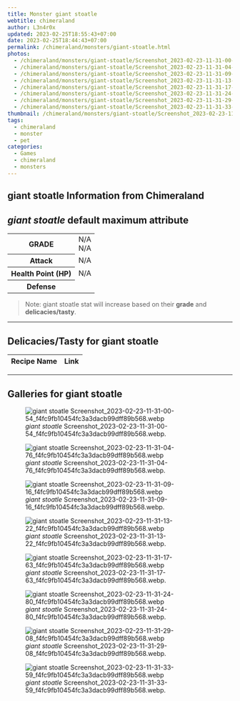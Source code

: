 ```yaml
---
title: Monster giant stoatle
webtitle: chimeraland
author: L3n4r0x
updated: 2023-02-25T18:55:43+07:00
date: 2023-02-25T18:44:43+07:00
permalink: /chimeraland/monsters/giant-stoatle.html
photos:
  - /chimeraland/monsters/giant-stoatle/Screenshot_2023-02-23-11-31-00-54_f4fc9fb10454fc3a3dacb99dff89b568.webp
  - /chimeraland/monsters/giant-stoatle/Screenshot_2023-02-23-11-31-04-76_f4fc9fb10454fc3a3dacb99dff89b568.webp
  - /chimeraland/monsters/giant-stoatle/Screenshot_2023-02-23-11-31-09-16_f4fc9fb10454fc3a3dacb99dff89b568.webp
  - /chimeraland/monsters/giant-stoatle/Screenshot_2023-02-23-11-31-13-22_f4fc9fb10454fc3a3dacb99dff89b568.webp
  - /chimeraland/monsters/giant-stoatle/Screenshot_2023-02-23-11-31-17-63_f4fc9fb10454fc3a3dacb99dff89b568.webp
  - /chimeraland/monsters/giant-stoatle/Screenshot_2023-02-23-11-31-24-80_f4fc9fb10454fc3a3dacb99dff89b568.webp
  - /chimeraland/monsters/giant-stoatle/Screenshot_2023-02-23-11-31-29-08_f4fc9fb10454fc3a3dacb99dff89b568.webp
  - /chimeraland/monsters/giant-stoatle/Screenshot_2023-02-23-11-31-33-59_f4fc9fb10454fc3a3dacb99dff89b568.webp
thumbnail: /chimeraland/monsters/giant-stoatle/Screenshot_2023-02-23-11-31-00-54_f4fc9fb10454fc3a3dacb99dff89b568.webp
tags:
  - chimeraland
  - monster
  - pet
categories:
  - Games
  - chimeraland
  - monsters
---
```


<link
  rel="stylesheet"
  href="https://rawcdn.githack.com/dimaslanjaka/Web-Manajemen/870a349/css/bootstrap-5-3-0-alpha3-wrapper.css"
/>
<section id="bootstrap-wrapper">
  <div data-bs-theme="dark">
    <h2>giant stoatle Information from Chimeraland</h2>
    <h2 id="attribute"><i>giant stoatle</i> default maximum attribute</h2>
    <div class="row">
      <div class="col mb-2">
        <div class="card">
          <div class="card-body">
            <table>
              <tr>
                <th>GRADE</th>
                <td>N/A <br />N/A</td>
              </tr>
              <tr>
                <th>Attack</th>
                <td>N/A</td>
              </tr>
              <tr>
                <th>Health Point (HP)</th>
                <td>N/A</td>
              </tr>
              <tr>
                <th>Defense</th>
                <td></td>
              </tr>
            </table>
          </div>
        </div>
      </div>
    </div>
    <blockquote class="bd-callout bd-callout-warning">
      Note: giant stoatle stat will increase based on their <b>grade</b> and
      <b>delicacies/tasty</b>.
    </blockquote>
    <hr />
    <h2 id="delicacies">Delicacies/Tasty for giant stoatle</h2>
    <div class="card">
      <div class="card-body">
        <div class="table-responsive">
          <table class="table table-striped">
            <thead>
              <tr>
                <th>Recipe Name</th>
                <th>Link</th>
              </tr>
            </thead>
            <tbody></tbody>
          </table>
        </div>
      </div>
    </div>
    <hr />
    <div id="gallery">
      <h2>Galleries for giant stoatle</h2>
      <div class="row">
        <div class="col-lg-6 col-12">
          <figure>
            <img
              src="https://www.webmanajemen.com/chimeraland/monsters/giant-stoatle/Screenshot_2023-02-23-11-31-00-54_f4fc9fb10454fc3a3dacb99dff89b568.webp"
              alt="giant stoatle Screenshot_2023-02-23-11-31-00-54_f4fc9fb10454fc3a3dacb99dff89b568.webp"
            />
            <figcaption style="word-wrap: break-word">
              <i>giant stoatle</i>
              Screenshot_2023-02-23-11-31-00-54_f4fc9fb10454fc3a3dacb99dff89b568.webp.
            </figcaption>
          </figure>
        </div>
        <div class="col-lg-6 col-12">
          <figure>
            <img
              src="https://www.webmanajemen.com/chimeraland/monsters/giant-stoatle/Screenshot_2023-02-23-11-31-04-76_f4fc9fb10454fc3a3dacb99dff89b568.webp"
              alt="giant stoatle Screenshot_2023-02-23-11-31-04-76_f4fc9fb10454fc3a3dacb99dff89b568.webp"
            />
            <figcaption style="word-wrap: break-word">
              <i>giant stoatle</i>
              Screenshot_2023-02-23-11-31-04-76_f4fc9fb10454fc3a3dacb99dff89b568.webp.
            </figcaption>
          </figure>
        </div>
        <div class="col-lg-6 col-12">
          <figure>
            <img
              src="https://www.webmanajemen.com/chimeraland/monsters/giant-stoatle/Screenshot_2023-02-23-11-31-09-16_f4fc9fb10454fc3a3dacb99dff89b568.webp"
              alt="giant stoatle Screenshot_2023-02-23-11-31-09-16_f4fc9fb10454fc3a3dacb99dff89b568.webp"
            />
            <figcaption style="word-wrap: break-word">
              <i>giant stoatle</i>
              Screenshot_2023-02-23-11-31-09-16_f4fc9fb10454fc3a3dacb99dff89b568.webp.
            </figcaption>
          </figure>
        </div>
        <div class="col-lg-6 col-12">
          <figure>
            <img
              src="https://www.webmanajemen.com/chimeraland/monsters/giant-stoatle/Screenshot_2023-02-23-11-31-13-22_f4fc9fb10454fc3a3dacb99dff89b568.webp"
              alt="giant stoatle Screenshot_2023-02-23-11-31-13-22_f4fc9fb10454fc3a3dacb99dff89b568.webp"
            />
            <figcaption style="word-wrap: break-word">
              <i>giant stoatle</i>
              Screenshot_2023-02-23-11-31-13-22_f4fc9fb10454fc3a3dacb99dff89b568.webp.
            </figcaption>
          </figure>
        </div>
        <div class="col-lg-6 col-12">
          <figure>
            <img
              src="https://www.webmanajemen.com/chimeraland/monsters/giant-stoatle/Screenshot_2023-02-23-11-31-17-63_f4fc9fb10454fc3a3dacb99dff89b568.webp"
              alt="giant stoatle Screenshot_2023-02-23-11-31-17-63_f4fc9fb10454fc3a3dacb99dff89b568.webp"
            />
            <figcaption style="word-wrap: break-word">
              <i>giant stoatle</i>
              Screenshot_2023-02-23-11-31-17-63_f4fc9fb10454fc3a3dacb99dff89b568.webp.
            </figcaption>
          </figure>
        </div>
        <div class="col-lg-6 col-12">
          <figure>
            <img
              src="https://www.webmanajemen.com/chimeraland/monsters/giant-stoatle/Screenshot_2023-02-23-11-31-24-80_f4fc9fb10454fc3a3dacb99dff89b568.webp"
              alt="giant stoatle Screenshot_2023-02-23-11-31-24-80_f4fc9fb10454fc3a3dacb99dff89b568.webp"
            />
            <figcaption style="word-wrap: break-word">
              <i>giant stoatle</i>
              Screenshot_2023-02-23-11-31-24-80_f4fc9fb10454fc3a3dacb99dff89b568.webp.
            </figcaption>
          </figure>
        </div>
        <div class="col-lg-6 col-12">
          <figure>
            <img
              src="https://www.webmanajemen.com/chimeraland/monsters/giant-stoatle/Screenshot_2023-02-23-11-31-29-08_f4fc9fb10454fc3a3dacb99dff89b568.webp"
              alt="giant stoatle Screenshot_2023-02-23-11-31-29-08_f4fc9fb10454fc3a3dacb99dff89b568.webp"
            />
            <figcaption style="word-wrap: break-word">
              <i>giant stoatle</i>
              Screenshot_2023-02-23-11-31-29-08_f4fc9fb10454fc3a3dacb99dff89b568.webp.
            </figcaption>
          </figure>
        </div>
        <div class="col-lg-6 col-12">
          <figure>
            <img
              src="https://www.webmanajemen.com/chimeraland/monsters/giant-stoatle/Screenshot_2023-02-23-11-31-33-59_f4fc9fb10454fc3a3dacb99dff89b568.webp"
              alt="giant stoatle Screenshot_2023-02-23-11-31-33-59_f4fc9fb10454fc3a3dacb99dff89b568.webp"
            />
            <figcaption style="word-wrap: break-word">
              <i>giant stoatle</i>
              Screenshot_2023-02-23-11-31-33-59_f4fc9fb10454fc3a3dacb99dff89b568.webp.
            </figcaption>
          </figure>
        </div>
      </div>
    </div>
  </div>
</section>